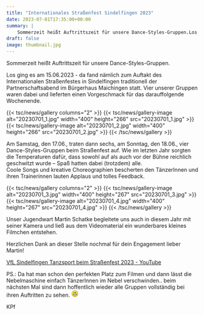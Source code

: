 ```yaml
---
title: "Internationales Straßenfest Sindelfingen 2023"
date: 2023-07-01T17:35:00+00:00
summary: |
    Sommerzeit heißt Auftrittszeit für unsere Dance-Styles-Gruppen.Los ging es am 15.06.2023 - da fand nämlich zum Auftakt des Internationalen Straßenfestes in Sindelfingen traditionell der Partnerschaftsabend im Bürgerhaus Maichingen statt. Vier unserer Gruppen waren dabei und lieferten einen Vorgeschmack für das darauffolgende Wochenende.
draft: false
image: thumbnail.jpg
---
```


Sommerzeit heißt Auftrittszeit für unsere Dance-Styles-Gruppen.

Los ging es am 15.06.2023 - da fand nämlich zum Auftakt des Internationalen Straßenfestes in Sindelfingen traditionell der Partnerschaftsabend im Bürgerhaus Maichingen statt. Vier unserer Gruppen waren dabei und lieferten einen Vorgeschmack für das darauffolgende Wochenende.

{{< tsc/news/gallery columns="2" >}}
  {{< tsc/news/gallery-image alt="20230701_1.jpg" width="400" height="266" src="20230701_1.jpg" >}}
  {{< tsc/news/gallery-image alt="20230701_2.jpg" width="400" height="266" src="20230701_2.jpg" >}}
{{< /tsc/news/gallery >}}

Am Samstag, den 17.06., traten dann sechs, am Sonntag, den 18.06., vier Dance-Styles-Gruppen beim Straßenfest auf. Wie im letzten Jahr sorgten die Temperaturen dafür, dass sowohl auf als auch vor der Bühne reichlich geschwitzt wurde – Spaß hatten dabei (trotzdem) alle.  
Coole Songs und kreative Choreographien bescherten den TänzerInnen und ihren Trainerinnen lauten Applaus und tolles Feedback.

{{< tsc/news/gallery columns="2" >}}
  {{< tsc/news/gallery-image alt="20230701_3.jpg" width="400" height="267" src="20230701_3.jpg" >}}
  {{< tsc/news/gallery-image alt="20230701_4.jpg" width="400" height="267" src="20230701_4.jpg" >}}
{{< /tsc/news/gallery >}}

Unser Jugendwart Martin Schatke begleitete uns auch in diesem Jahr mit seiner Kamera und ließ aus dem Videomaterial ein wunderbares kleines Filmchen entstehen.

Herzlichen Dank an dieser Stelle nochmal für dein Engagement lieber Martin!

[VfL Sindelfingen Tanzsport beim Straßenfest 2023 - YouTube](https://www.youtube.com/watch?v=2E-imM-icYI)

 PS.: Da hat man schon den perfekten Platz zum Filmen und dann lässt die Nebelmaschine einfach TänzerInnen im Nebel verschwinden.. beim nächsten Mal sind dann hoffentlich wieder alle Gruppen vollständig bei ihren Auftritten zu sehen. ![](smiley-laughing.gif)

KPf


